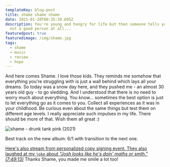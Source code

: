 ```yaml
---
templateKey: blog-post
title: shame shame shame
date: 2021-01-20T00:35:39.695Z
description: You're young and hungry for life but then someone tells you you're
  not a good person at all...
featuredpost: true
featuredimage: /img/shame.jpg
tags:
  - shame
  - music
  - review
  - hope
---
```

And here comes Shame. I love those kids. They reminds me somehow that everything you're struggling with is just a wall behind which lays all your dreams. So today was a snow day here, and they pushed me - an almost 30 years old guy - to go sledding. And I understood that there is no need to worry much about everything. You know... sometimes the best option is just to let everything go as it comes to you. Collect all experiences as it was in your childhood. Be curious even about the same things but test them on different age levels. I really appreciate such impulses in my life. There should be more of that. Wish them all great :) 

![shame - drunk tank pink (2021)](/img/shame-album-cover.jpg "shame - drunk tank pink (2021)")

Best track on the new album: 6/1 with transition to the next one. 

[Here's also stream from personalized copy signing event. They also laughed at my `joke` about ](https://youtu.be/FHmZAGE0xjk?t=28153)*["Josh looks like he's doin' maths or smth." (7:49:13)](https://youtu.be/FHmZAGE0xjk?t=28153)* Thanks Shame, you made me smile a lot too!